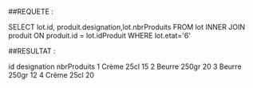 ##REQUETE :

SELECT lot.id, produit.designation,lot.nbrProduits FROM lot INNER JOIN produit ON produit.id = lot.idProduit WHERE lot.etat='6'


##RESULTAT : 

id designation nbrProduits
1   Crème 25cl     15
2  Beurre 250gr     20
3   Beurre 250gr   12
4   Crème 25cl      20
